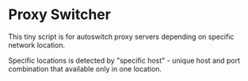 Proxy Switcher
==============

This tiny script is for autoswitch proxy servers depending on
specific network location.

Specific locations is detected by "specific host" - unique host 
and port combination that available only in one location.
